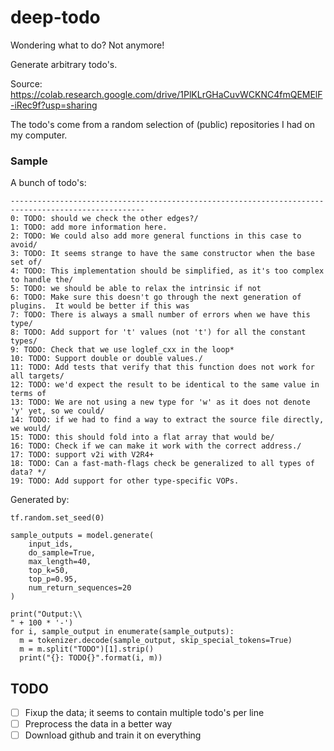 # deep-todo

Wondering what to do? Not anymore!

Generate arbitrary todo's.

Source: <https://colab.research.google.com/drive/1PlKLrGHaCuvWCKNC4fmQEMElF-iRec9f?usp=sharing>

The todo's come from a random selection of (public) repositories I had on my computer.


### Sample

A bunch of todo's:

```
----------------------------------------------------------------------------------------------------
0: TODO: should we check the other edges?/
1: TODO: add more information here.
2: TODO: We could also add more general functions in this case to avoid/
3: TODO: It seems strange to have the same constructor when the base set of/
4: TODO: This implementation should be simplified, as it's too complex to handle the/
5: TODO: we should be able to relax the intrinsic if not
6: TODO: Make sure this doesn't go through the next generation of plugins.  It would be better if this was
7: TODO: There is always a small number of errors when we have this type/
8: TODO: Add support for 't' values (not 't') for all the constant types/
9: TODO: Check that we use loglef_cxx in the loop*
10: TODO: Support double or double values./
11: TODO: Add tests that verify that this function does not work for all targets/
12: TODO: we'd expect the result to be identical to the same value in terms of
13: TODO: We are not using a new type for 'w' as it does not denote 'y' yet, so we could/
14: TODO: if we had to find a way to extract the source file directly, we would/
15: TODO: this should fold into a flat array that would be/
16: TODO: Check if we can make it work with the correct address./
17: TODO: support v2i with V2R4+
18: TODO: Can a fast-math-flags check be generalized to all types of data? */
19: TODO: Add support for other type-specific VOPs.
```

Generated by:

```
tf.random.set_seed(0)

sample_outputs = model.generate(
    input_ids,
    do_sample=True, 
    max_length=40, 
    top_k=50, 
    top_p=0.95, 
    num_return_sequences=20
)

print("Output:\\
" + 100 * '-')
for i, sample_output in enumerate(sample_outputs):
  m = tokenizer.decode(sample_output, skip_special_tokens=True)
  m = m.split("TODO")[1].strip()
  print("{}: TODO{}".format(i, m))
```


## TODO

- [ ] Fixup the data; it seems to contain multiple todo's per line
- [ ] Preprocess the data in a better way
- [ ] Download github and train it on everything